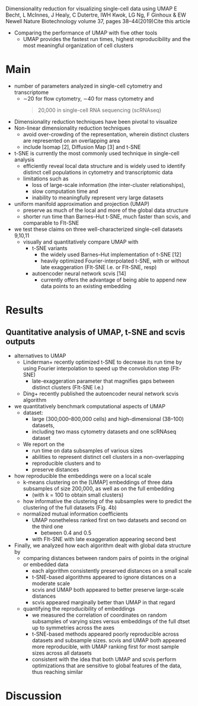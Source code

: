 Dimensionality reduction for visualizing single-cell data using UMAP
E Becht, L McInnes, J Healy, C Dutertre, IWH Kwok, LG Ng, F Ginhoux & EW Newell
Nature Biotechnology volume 37, pages 38–44(2019)Cite this article

* Comparing the performance of UMAP with five other tools
  * UMAP provides the fastest run times, highest reproducibility and the
    most meaningful organization of cell clusters

# Main

* number of parameters analyzed in single-cell cytometry and transcriptome
  * ∼20 for flow cytometry, ∼40 for mass cytometry and
    >20,000 in single-cell RNA sequencing (scRNAseq)
* Dimensionality reduction techniques have been pivotal to visualize
* Non-linear dimensionality reduction techniques
  * avoid over-crowding of the representation, wherein distinct clusters are
    represented on an overlapping area
  * include Isomap [2], Diffusion Map [3] and t-SNE
* t-SNE is currently the most commonly used technique in single-cell analysis
  * efficiently reveal local data structure and is widely used to identify
    distinct cell populations in cytometry and transcriptomic data
  * limitations such as
    * loss of large-scale information (the inter-cluster relationships),
    * slow computation time and
    * inability to meaningfully represent very large datasets
* uniform manifold approximation and projection (UMAP)
  * preserve as much of the local and more of the global data structure
  * shorter run time than Barnes–Hut t-SNE, much faster than scvis, and
    comparable to FIt-SNE
* we test these claims on three well-characterized single-cell datasets 9,10,11
  * visually and quantitatively compare UMAP with
    * t-SNE variants
      * the widely used Barnes–Hut implementation of t-SNE [12]
      * heavily optimized Fourier-interpolated t-SNE,
        with or without late exaggeration (FIt-SNE l.e. or FIt-SNE, resp)
    * autoencoder neural network scvis [14]
      * currently offers the advantage of being
        able to append new data points to an existing embedding

# Results

## Quantitative analysis of UMAP, t-SNE and scvis outputs

* alternatives to UMAP
  * Linderman+ recently optimized t-SNE to decrease its run time by using
    Fourier interpolation to speed up the convolution step (FIt-SNE)
    * late-exaggeration parameter that
      magnifies gaps between distinct clusters (FIt-SNE l.e.)
  * Ding+ recently published the autoencoder neural network scvis algorithm
* we quantitatively benchmark computational aspects of UMAP
  * dataset:
    * large (300,000–800,000 cells) and high-dimensional (38–100) datasets,
    * including two mass cytometry datasets and one scRNAseq dataset
  * We report on the
    * run time on data subsamples of various sizes
    * abilities to represent distinct cell clusters in a non-overlapping
    * reproducible clusters and to
    * preserve distances
* how reproducible the embeddings were on a local scale
  * k-means clustering on the [UMAP] embeddings of
    three data subsamples of size 200,000, as well as on the full embedding
    * (with k = 100 to obtain small clusters)
  * how informative the clustering of the subsamples were to predict the
    clustering of the full datasets (Fig. 4b)
  * normalized mutual information coefficients
    * UMAP nonetheless ranked first on two datasets and second on the third one
      * between 0.4 and 0.5
    * with FIt-SNE with late exaggeration appearing second best
* Finally, we analyzed how each algorithm dealt with global data structure by
  * comparing distances between random pairs of points in the original or
    embedded data
    * each algorithm consistently preserved distances on a small scale
    * t-SNE-based algorithms appeared to ignore distances on a moderate scale
    * scvis and UMAP both appeared to better preserve large-scale distances
    * scvis appeared marginally better than UMAP in that regard
  * quantifying the reproducibility of embeddings
    * we measured the correlation of coordinates
      on random subsamples of varying sizes versus embeddings of the full dtset
      up to symmetries across the axes
    * t-SNE-based methods appeared poorly reproducible across datasets and
      subsample sizes. scvis and UMAP both appeared more reproducible, with
      UMAP ranking first for most sample sizes across all datasets
    * consistent with the idea that both UMAP and scvis perform optimizations
      that are sensitive to global features of the data, thus reaching similar

# Discussion
